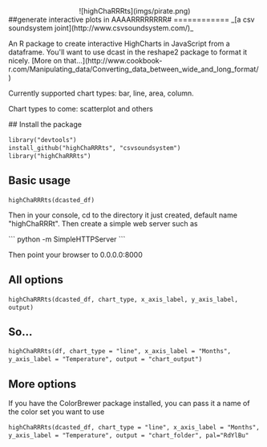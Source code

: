 <center>![highChaRRRts](imgs/pirate.png)</center>
##generate interactive plots in AAAARRRRRRRR#
============
_[a csv soundsystem joint](http://www.csvsoundsystem.com/)_

<p>An R package to create interactive HighCharts in JavaScript from a dataframe. You'll want to use dcast in the reshape2 package to format it nicely. [More on that...](http://www.cookbook-r.com/Manipulating_data/Converting_data_between_wide_and_long_format/)</p>

<p>Currently supported chart types: bar, line, area, column.<p>
<p>Chart types to come: scatterplot and others</p>
## Install the package

```
library("devtools")
install_github("highChaRRRts", "csvsoundsystem")
library("highChaRRRts")
```

## Basic usage

```
highChaRRRts(dcasted_df)
```

<p>Then in your console, cd to the directory it just created, default name "highChaRRRt". Then create a simple web server such as</p>
```
python -m SimpleHTTPServer
```
<p>Then point your browser to 0.0.0.0:8000</p>

## All options

```
highChaRRRts(dcasted_df, chart_type, x_axis_label, y_axis_label, output)
```

## So...

```
highChaRRRts(df, chart_type = "line", x_axis_label = "Months", y_axis_label = "Temperature", output = "chart_output")
```

## More options
<p>If you have the ColorBrewer package installed, you can pass it a name of the color set you want to use</p>

```
highChaRRRts(dcasted_df, chart_type = "line", x_axis_label = "Months", y_axis_label = "Temperature", output = "chart_folder", pal="RdYlBu"
```
